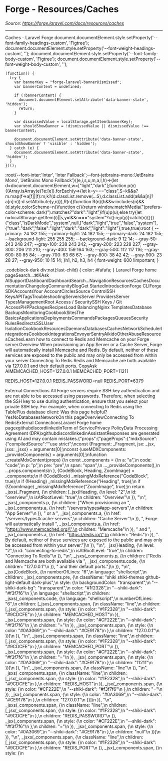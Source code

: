# Forge - Resources/Caches

*Source: https://forge.laravel.com/docs/resources/caches*

---

Caches - Laravel Forge
              document.documentElement.style.setProperty('--font-family-headings-custom', 'Figtree');
              document.documentElement.style.setProperty('--font-weight-headings-custom', '');
              document.documentElement.style.setProperty('--font-family-body-custom', 'Figtree');
              document.documentElement.style.setProperty('--font-weight-body-custom', '');
            
    (function() {
      try {
        var bannerKey = "forge-laravel-bannerDismissed";
        var bannerContent = undefined;
        
        if (!bannerContent) {
          document.documentElement.setAttribute('data-banner-state', 'hidden');
          return;
        }
        
        var dismissedValue = localStorage.getItem(bannerKey);
        var shouldShowBanner = !dismissedValue || dismissedValue !== bannerContent;
        
        document.documentElement.setAttribute('data-banner-state', shouldShowBanner ? 'visible' : 'hidden');
      } catch (e) {
        document.documentElement.setAttribute('data-banner-state', 'hidden');
      }
    })();
  :root{--font-inter:'Inter', 'Inter Fallback';--font-jetbrains-mono:'JetBrains Mono', 'JetBrains Mono Fallback'}((e,i,s,u,m,a,l,h)=>{let d=document.documentElement,w=["light","dark"];function p(n){(Array.isArray(e)?e:[e]).forEach(y=>{let k=y==="class",S=k&&a?m.map(f=>a[f]||f):m;k?(d.classList.remove(...S),d.classList.add(a&&a[n]?a[n]:n)):d.setAttribute(y,n)}),R(n)}function R(n){h&&w.includes(n)&&(d.style.colorScheme=n)}function c(){return window.matchMedia("(prefers-color-scheme: dark)").matches?"dark":"light"}if(u)p(u);else try{let n=localStorage.getItem(i)||s,y=l&&n==="system"?c():n;p(y)}catch(n){}})("class","isDarkMode","system",null,["dark","light","true","false","system"],{"true":"dark","false":"light","dark":"dark","light":"light"},true,true):root {
    --primary: 24 182 155;
    --primary-light: 24 182 155;
    --primary-dark: 24 182 155;
    --background-light: 255 255 255;
    --background-dark: 9 12 14;
    --gray-50: 243 248 247;
    --gray-100: 238 243 242;
    --gray-200: 223 228 227;
    --gray-300: 206 211 210;
    --gray-400: 159 164 163;
    --gray-500: 112 117 116;
    --gray-600: 80 85 84;
    --gray-700: 63 68 67;
    --gray-800: 38 42 42;
    --gray-900: 23 28 27;
    --gray-950: 10 15 14;
  }h1, h2, h3, h4 {
    font-weight: 600 !important;
}

.codeblock-dark div:not(:last-child) {
    color: #fafafa;
}
Laravel Forge home pageSearch...⌘KAsk AISupportDashboardDashboardSearch...NavigationResourcesCachesDocumentationChangelogCommunityBlogGet StartedIntroductionForge CLIForge SDKAccountsYour AccountCirclesSource ControlSSH KeysAPITagsTroubleshootingServersServer ProvidersServer TypesManagementRoot Access / SecuritySSH Keys / Git AccessPHPPackagesRecipesLoad BalancingNginx TemplatesDatabase BackupsMonitoringCookbookSitesThe BasicsApplicationsDeploymentsCommandsPackagesQueuesSecurity RulesRedirectsSSLUser IsolationCookbookResourcesDaemonsDatabasesCachesNetworkSchedulerIntegrationsCookbookIntegrationsEnvoyerSentryAikidoOtherAbuseResourcesCachesLearn how to connect to Redis and Memcache on your Forge server.​Overview
When provisioning an App Server or a Cache Server, Forge will automatically install Memcache and Redis. By default, neither of these services are exposed to the public and may only be accessed from within your server.
​Connecting To Redis
Redis and Memcache are both available via 127.0.0.1 and their default ports.
CopyAsk AIMEMCACHED_HOST=127.0.0.1
MEMCACHED_PORT=11211

REDIS_HOST=127.0.0.1
REDIS_PASSWORD=null
REDIS_PORT=6379

​External Connections
All Forge servers require SSH key authentication and are not able to be accessed using passwords. Therefore, when selecting the SSH key to use during authentication, ensure that you select your private SSH key. For example, when connecting to Redis using the TablePlus database client:
Was this page helpful?YesNoDatabasesNetworkOn this pageOverviewConnecting To RedisExternal ConnectionsLaravel Forge home pagexgithubdiscordlinkedinTerm of ServicePrivacy PolicyData Processing Agreement (DPA)xgithubdiscordlinkedinAssistantResponses are generated using AI and may contain mistakes.{"props":{"pageProps":{"mdxSource":{"compiledSource":"\"use strict\";\nconst {Fragment: _Fragment, jsx: _jsx, jsxs: _jsxs} = arguments[0];\nconst {useMDXComponents: _provideComponents} = arguments[0];\nfunction _createMdxContent(props) {\n  const _components = {\n    a: \"a\",\n    code: \"code\",\n    p: \"p\",\n    pre: \"pre\",\n    span: \"span\",\n    ..._provideComponents(),\n    ...props.components\n  }, {CodeBlock, Heading, ZoomImage} = _components;\n  if (!CodeBlock) _missingMdxReference(\"CodeBlock\", true);\n  if (!Heading) _missingMdxReference(\"Heading\", true);\n  if (!ZoomImage) _missingMdxReference(\"ZoomImage\", true);\n  return _jsxs(_Fragment, {\n    children: [_jsx(Heading, {\n      level: \"2\",\n      id: \"overview\",\n      isAtRootLevel: \"true\",\n      children: \"Overview\"\n    }), \"\\n\", _jsxs(_components.p, {\n      children: [\"When provisioning an \", _jsx(_components.a, {\n        href: \"/servers/types#app-servers\",\n        children: \"App Server\"\n      }), \" or a \", _jsx(_components.a, {\n        href: \"/servers/types#cache-servers\",\n        children: \"Cache Server\"\n      }), \", Forge will automatically install \", _jsx(_components.a, {\n        href: \"https://www.memcached.org/\",\n        children: \"Memcache\"\n      }), \" and \", _jsx(_components.a, {\n        href: \"https://redis.io/\",\n        children: \"Redis\"\n      }), \". By default, neither of these services are exposed to the public and may only be accessed from within your server.\"]\n    }), \"\\n\", _jsx(Heading, {\n      level: \"2\",\n      id: \"connecting-to-redis\",\n      isAtRootLevel: \"true\",\n      children: \"Connecting To Redis\"\n    }), \"\\n\", _jsxs(_components.p, {\n      children: [\"Redis and Memcache are both available via \", _jsx(_components.code, {\n        children: \"127.0.0.1\"\n      }), \" and their default ports.\"]\n    }), \"\\n\", _jsx(CodeBlock, {\n      numberOfLines: \"6\",\n      language: \"shellscript\",\n      children: _jsx(_components.pre, {\n        className: \"shiki shiki-themes github-light-default dark-plus\",\n        style: {\n          backgroundColor: \"transparent\",\n          \"--shiki-dark-bg\": \"transparent\",\n          color: \"#1f2328\",\n          \"--shiki-dark\": \"#f3f7f6\"\n        },\n        language: \"shellscript\",\n        children: _jsxs(_components.code, {\n          language: \"shellscript\",\n          numberOfLines: \"6\",\n          children: [_jsxs(_components.span, {\n            className: \"line\",\n            children: [_jsx(_components.span, {\n              style: {\n                color: \"#1F2328\",\n                \"--shiki-dark\": \"#9CDCFE\"\n              },\n              children: \"MEMCACHED_HOST\"\n            }), _jsx(_components.span, {\n              style: {\n                color: \"#CF222E\",\n                \"--shiki-dark\": \"#f3f7f6\"\n              },\n              children: \"=\"\n            }), _jsx(_components.span, {\n              style: {\n                color: \"#0A3069\",\n                \"--shiki-dark\": \"#CE9178\"\n              },\n              children: \"127.0.0.1\"\n            })]\n          }), \"\\n\", _jsxs(_components.span, {\n            className: \"line\",\n            children: [_jsx(_components.span, {\n              style: {\n                color: \"#1F2328\",\n                \"--shiki-dark\": \"#9CDCFE\"\n              },\n              children: \"MEMCACHED_PORT\"\n            }), _jsx(_components.span, {\n              style: {\n                color: \"#CF222E\",\n                \"--shiki-dark\": \"#f3f7f6\"\n              },\n              children: \"=\"\n            }), _jsx(_components.span, {\n              style: {\n                color: \"#0A3069\",\n                \"--shiki-dark\": \"#CE9178\"\n              },\n              children: \"11211\"\n            })]\n          }), \"\\n\", _jsx(_components.span, {\n            className: \"line\"\n          }), \"\\n\", _jsxs(_components.span, {\n            className: \"line\",\n            children: [_jsx(_components.span, {\n              style: {\n                color: \"#1F2328\",\n                \"--shiki-dark\": \"#9CDCFE\"\n              },\n              children: \"REDIS_HOST\"\n            }), _jsx(_components.span, {\n              style: {\n                color: \"#CF222E\",\n                \"--shiki-dark\": \"#f3f7f6\"\n              },\n              children: \"=\"\n            }), _jsx(_components.span, {\n              style: {\n                color: \"#0A3069\",\n                \"--shiki-dark\": \"#CE9178\"\n              },\n              children: \"127.0.0.1\"\n            })]\n          }), \"\\n\", _jsxs(_components.span, {\n            className: \"line\",\n            children: [_jsx(_components.span, {\n              style: {\n                color: \"#1F2328\",\n                \"--shiki-dark\": \"#9CDCFE\"\n              },\n              children: \"REDIS_PASSWORD\"\n            }), _jsx(_components.span, {\n              style: {\n                color: \"#CF222E\",\n                \"--shiki-dark\": \"#f3f7f6\"\n              },\n              children: \"=\"\n            }), _jsx(_components.span, {\n              style: {\n                color: \"#0A3069\",\n                \"--shiki-dark\": \"#CE9178\"\n              },\n              children: \"null\"\n            })]\n          }), \"\\n\", _jsxs(_components.span, {\n            className: \"line\",\n            children: [_jsx(_components.span, {\n              style: {\n                color: \"#1F2328\",\n                \"--shiki-dark\": \"#9CDCFE\"\n              },\n              children: \"REDIS_PORT\"\n            }), _jsx(_components.span, {\n              style: {\n              